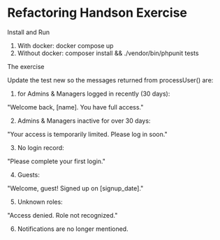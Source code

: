 # Refactoring Handson Exercise

Install and Run
1. With docker: docker compose up
2. Without docker: composer install && ./vendor/bin/phpunit tests

The exercise

Update the test new so the messages returned from processUser() are:

1. for Admins & Managers logged in recently (30 days):

"Welcome back, [name]. You have full access."

2. Admins & Managers inactive for over 30 days:

"Your access is temporarily limited. Please log in soon."

3. No login record:

"Please complete your first login."

4. Guests:

"Welcome, guest! Signed up on [signup_date]."

5. Unknown roles:

"Access denied. Role not recognized."

6. Notifications are no longer mentioned.

